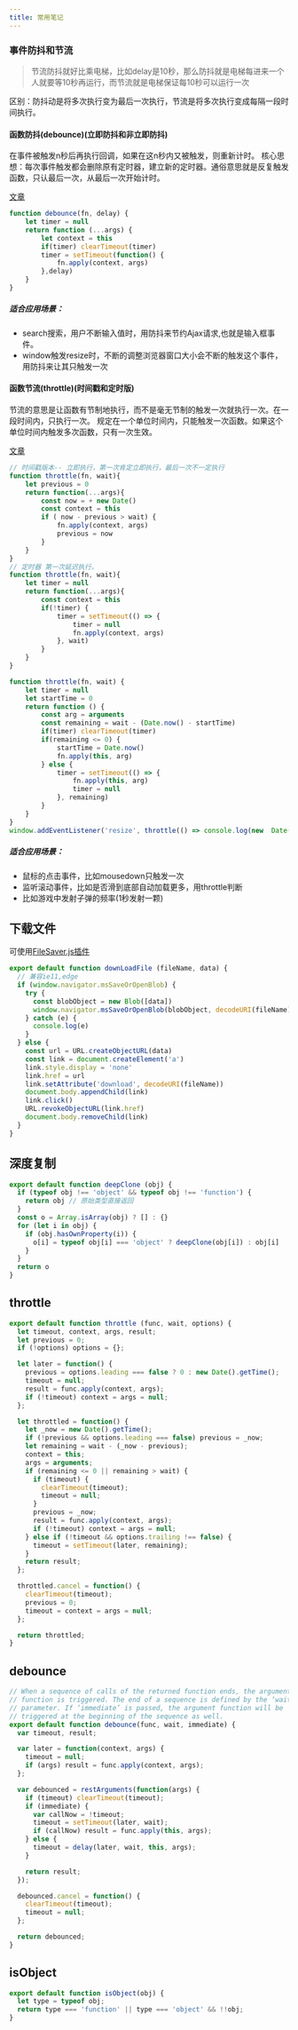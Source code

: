 ```yaml
---
title: 常用笔记
---
```


### 事件防抖和节流
>节流防抖就好比乘电梯，比如delay是10秒，那么防抖就是电梯每进来一个人就要等10秒再运行，而节流就是电梯保证每10秒可以运行一次

区别：防抖动是将多次执行变为最后一次执行，节流是将多次执行变成每隔一段时间执行。

#### 函数防抖(debounce)(立即防抖和非立即防抖)
在事件被触发n秒后再执行回调，如果在这n秒内又被触发，则重新计时。
核心思想：每次事件触发都会删除原有定时器，建立新的定时器。通俗意思就是反复触发函数，只认最后一次，从最后一次开始计时。

[文章](https://github.com/mqyqingfeng/Blog/issues/22)
```javascript
function debounce(fn, delay) {
    let timer = null
    return function (...args) {
        let context = this
        if(timer) clearTimeout(timer)
        timer = setTimeout(function() {
            fn.apply(context, args)
        },delay)
    }
}
```
##### 适合应用场景：
- search搜索，用户不断输入值时，用防抖来节约Ajax请求,也就是输入框事件。
- window触发resize时，不断的调整浏览器窗口大小会不断的触发这个事件，用防抖来让其只触发一次

#### 函数节流(throttle)(时间戳和定时版)
节流的意思是让函数有节制地执行，而不是毫无节制的触发一次就执行一次。在一段时间内，只执行一次。
规定在一个单位时间内，只能触发一次函数。如果这个单位时间内触发多次函数，只有一次生效。

[文章](https://github.com/mqyqingfeng/Blog/issues/26)
```javascript
// 时间戳版本-- 立即执行，第一次肯定立即执行，最后一次不一定执行
function throttle(fn, wait){
	let previous = 0
	return function(...args){
		const now = + new Date()
		const context = this
		if ( now - previous > wait) {
			fn.apply(context, args)
			previous = now
		}
	}
}
// 定时器 第一次延迟执行，
function throttle(fn, wait){
	let timer = null
	return function(...args){
		const context = this
		if(!timer) {
			timer = setTimeout(() => {
				timer = null
				fn.apply(context, args)
			}, wait)
		}
	}
}

function throttle(fn, wait) {
	let timer = null
	let startTime = 0
	return function () {
		const arg = arguments
		const remaining = wait - (Date.now() - startTime)
		if(timer) clearTimeout(timer)
		if(remaining <= 0) {
			startTime = Date.now()
			fn.apply(this, arg)
		} else {
			timer = setTimeout(() => {
				fn.apply(this, arg)
				timer = null
			}, remaining)
		}
	}
}
window.addEventListener('resize', throttle(() => console.log(new  Date().getTime()), 2000))
```
##### 适合应用场景：

- 鼠标的点击事件，比如mousedown只触发一次
- 监听滚动事件，比如是否滑到底部自动加载更多，用throttle判断
- 比如游戏中发射子弹的频率(1秒发射一颗)

## 下载文件
可使用[FileSaver.js插件](https://juejin.cn/post/6901790184841412622)
```javascript
export default function downLoadFile (fileName, data) {
  // 兼容ie11,edge
  if (window.navigator.msSaveOrOpenBlob) {
    try {
      const blobObject = new Blob([data])
      window.navigator.msSaveOrOpenBlob(blobObject, decodeURI(fileName))
    } catch (e) {
      console.log(e)
    }
  } else {
    const url = URL.createObjectURL(data)
    const link = document.createElement('a')
    link.style.display = 'none'
    link.href = url
    link.setAttribute('download', decodeURI(fileName))
    document.body.appendChild(link)
    link.click()
    URL.revokeObjectURL(link.href)
    document.body.removeChild(link)
  }
}
```

## 深度复制
```javascript
export default function deepClone (obj) {
  if (typeof obj !== 'object' && typeof obj !== 'function') {
    return obj // 原始类型直接返回
  }
  const o = Array.isArray(obj) ? [] : {}
  for (let i in obj) {
    if (obj.hasOwnProperty(i)) {
      o[i] = typeof obj[i] === 'object' ? deepClone(obj[i]) : obj[i]
    }
  }
  return o
}
```
## throttle
```javascript
export default function throttle (func, wait, options) {
  let timeout, context, args, result;
  let previous = 0;
  if (!options) options = {};

  let later = function() {
    previous = options.leading === false ? 0 : new Date().getTime();
    timeout = null;
    result = func.apply(context, args);
    if (!timeout) context = args = null;
  };

  let throttled = function() {
    let _now = new Date().getTime();
    if (!previous && options.leading === false) previous = _now;
    let remaining = wait - (_now - previous);
    context = this;
    args = arguments;
    if (remaining <= 0 || remaining > wait) {
      if (timeout) {
        clearTimeout(timeout);
        timeout = null;
      }
      previous = _now;
      result = func.apply(context, args);
      if (!timeout) context = args = null;
    } else if (!timeout && options.trailing !== false) {
      timeout = setTimeout(later, remaining);
    }
    return result;
  };

  throttled.cancel = function() {
    clearTimeout(timeout);
    previous = 0;
    timeout = context = args = null;
  };

  return throttled;
}
```

## debounce
```javascript
// When a sequence of calls of the returned function ends, the argument
// function is triggered. The end of a sequence is defined by the ‘wait’ 
// parameter. If ‘immediate’ is passed, the argument function will be 
// triggered at the beginning of the sequence as well. 
export default function debounce(func, wait, immediate) {
  var timeout, result;

  var later = function(context, args) {
    timeout = null;
    if (args) result = func.apply(context, args);
  };

  var debounced = restArguments(function(args) {
    if (timeout) clearTimeout(timeout);
    if (immediate) {
      var callNow = !timeout;
      timeout = setTimeout(later, wait);
      if (callNow) result = func.apply(this, args);
    } else {
      timeout = delay(later, wait, this, args);
    }

    return result;
  });

  debounced.cancel = function() {
    clearTimeout(timeout);
    timeout = null;
  };

  return debounced;
}
```

## isObject
```javascript
export default function isObject(obj) {
  let type = typeof obj;
  return type === 'function' || type === 'object' && !!obj;
}
```

